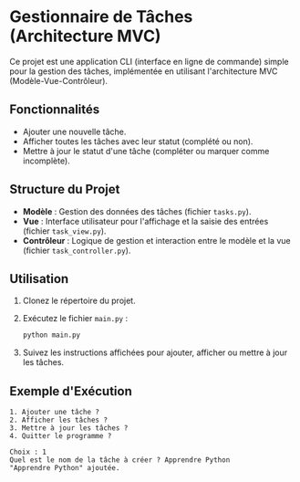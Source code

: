 # Gestionnaire de Tâches (Architecture MVC)

Ce projet est une application CLI (interface en ligne de commande) simple pour la gestion des tâches, implémentée en utilisant l'architecture MVC (Modèle-Vue-Contrôleur).

## Fonctionnalités

- Ajouter une nouvelle tâche.
- Afficher toutes les tâches avec leur statut (complété ou non).
- Mettre à jour le statut d'une tâche (compléter ou marquer comme incomplète).

## Structure du Projet

- **Modèle** : Gestion des données des tâches (fichier `tasks.py`).
- **Vue** : Interface utilisateur pour l'affichage et la saisie des entrées (fichier `task_view.py`).
- **Contrôleur** : Logique de gestion et interaction entre le modèle et la vue (fichier `task_controller.py`).

## Utilisation

1. Clonez le répertoire du projet.
2. Exécutez le fichier `main.py` :

   ```bash
   python main.py
   ```

3. Suivez les instructions affichées pour ajouter, afficher ou mettre à jour les tâches.

## Exemple d'Exécution

```text
1. Ajouter une tâche ?
2. Afficher les tâches ?
3. Mettre à jour les tâches ?
4. Quitter le programme ?

Choix : 1
Quel est le nom de la tâche à créer ? Apprendre Python
"Apprendre Python" ajoutée.
```
